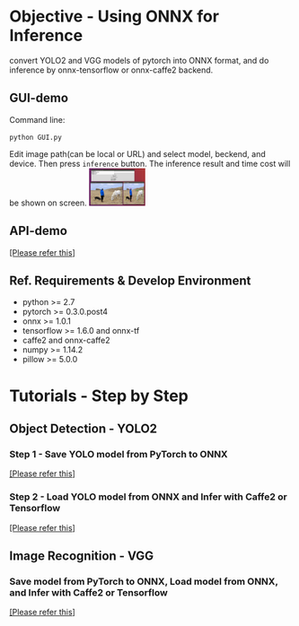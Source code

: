 
# Objective - Using ONNX for Inference
convert YOLO2 and VGG models of pytorch into ONNX format, and do inference by onnx-tensorflow or onnx-caffe2 backend.   

## GUI-demo
Command line:
```
python GUI.py
```
Edit image path(can be local or URL) and select model, beckend, and device. Then press `inference` button.
The inference result and time cost will be shown on screen. 
<img src="GUI_demo.png" style="width: 100px;"/>

## API-demo
[[Please refer this]](4.Inference_test.ipynb)

## Ref. Requirements & Develop Environment
- python >= 2.7
- pytorch >= 0.3.0.post4
- onnx >= 1.0.1
- tensorflow >= 1.6.0 and onnx-tf
- caffe2 and onnx-caffe2
- numpy >= 1.14.2
- pillow >= 5.0.0

# Tutorials - Step by Step
## Object Detection - YOLO2
### Step 1 - Save YOLO model from PyTorch to ONNX
[[Please refer this]](1.yolo2_pytorch_onnx_save_model.ipynb)

### Step 2 - Load YOLO model from ONNX and Infer with Caffe2 or Tensorflow
[[Please refer this]](2.yolo2_pytorch_onnx_load_model.ipynb)

## Image Recognition - VGG
### Save model from PyTorch to ONNX, Load model from ONNX, and Infer with Caffe2 or Tensorflow
[[Please refer this]](1.yolo2_pytorch_onnx_save_model.ipynb)
